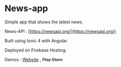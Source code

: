 # News-app
  Simple app that shows the latest news.
  
  News-API : [https://newsapi.org/](https://newsapi.org/)
  
  Built using Ionic 4 with Angular.

  Deployed on Firebase Hosting.

  Demos : [Website](https://newsapp-ionic-angular.web.app/home)  , ~~Play Store~~
